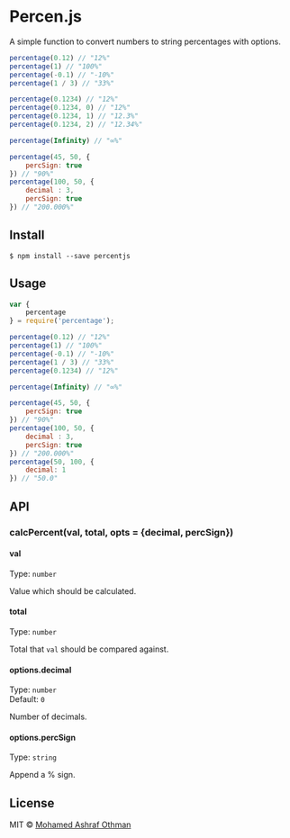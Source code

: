Percen.js
=============

A simple function to convert numbers to string percentages with options.

```js
percentage(0.12) // "12%"
percentage(1) // "100%"
percentage(-0.1) // "-10%"
percentage(1 / 3) // "33%"

percentage(0.1234) // "12%"
percentage(0.1234, 0) // "12%"
percentage(0.1234, 1) // "12.3%"
percentage(0.1234, 2) // "12.34%"

percentage(Infinity) // "∞%"

percentage(45, 50, {
	percSign: true
}) // "90%"
percentage(100, 50, {
	decimal : 3,
	percSign: true
}) // "200.000%"
```
## Install

```
$ npm install --save percentjs
```


## Usage

```js
var {
	percentage
} = require('percentage');

percentage(0.12) // "12%"
percentage(1) // "100%"
percentage(-0.1) // "-10%"
percentage(1 / 3) // "33%"
percentage(0.1234) // "12%"

percentage(Infinity) // "∞%"

percentage(45, 50, {
	percSign: true
}) // "90%"
percentage(100, 50, {
	decimal : 3,
	percSign: true
}) // "200.000%" 
percentage(50, 100, {
	decimal: 1
}) // "50.0"

```

## API

### calcPercent(val, total, opts = {decimal, percSign})

#### val

Type: `number`

Value which should be calculated.

#### total

Type: `number`

Total that `val` should be compared against.

#### options.decimal

Type: `number`  
Default: `0`

Number of decimals.

#### options.percSign

Type: `string`

Append a % sign.


## License

MIT © [Mohamed Ashraf Othman](https://mohamedashrafothman.github.io/portfolio/)
